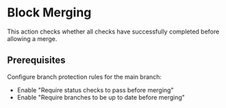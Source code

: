 # Block Merging

This action checks whether all checks have successfully completed before allowing a merge.

## Prerequisites

Configure branch protection rules for the main branch:

* Enable "Require status checks to pass before merging"
* Enable "Require branches to be up to date before merging"
